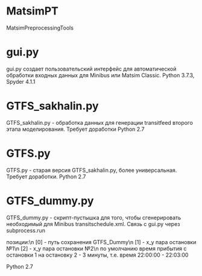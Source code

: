 # MatsimPT
MatsimPreprocessingTools


# gui.py
gui.py создает пользовательский интерфейс для автоматической обработки входных данных для Minibus или Matsim Classic. 
Python 3.7.3, Spyder 4.1.1

# GTFS_sakhalin.py
GTFS_sakhalin.py - обработка данных для генерации transitfeed второго этапа моделирования. Требует доработки
Python 2.7

# GTFS.py
GTFS.py - старая версия GTFS_sakhalin.py, более универсальная. Требует доработки.
Python 2.7

# GTFS_dummy.py 
GTFS_dummy.py - скрипт-пустышка для того, чтобы сгенерировать необходимый для Minibus transitschedule.xml. Связь с gui.py через subprocess.run

позиции:\n
 [0] - путь сохранения GTFS_Dummy\n
 [1] - x_y пара остановки №1\n
 [2] - x_y пара остановки №2\n
по умолчанию время прибытия с остановки 1 на остановку 2 - 3 минуты, т.е. время 22:00:00 - 22:03:00

Python 2.7 